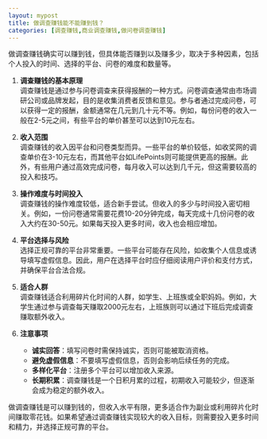 ```yaml
---
layout: mypost
title: 做调查赚钱能不能赚到钱？
categories: [调查赚钱,商业调查赚钱,做问卷调查赚钱]
---
```



做调查赚钱确实可以赚到钱，但具体能否赚到以及赚多少，取决于多种因素，包括个人投入的时间、选择的平台、问卷的难度和数量等。

1. **调查赚钱的基本原理**  
   调查赚钱是通过参与问卷调查来获得报酬的一种方式。问卷调查通常由市场调研公司或品牌发起，目的是收集消费者反馈和意见。参与者通过完成问卷，可以获得一定的报酬，金额通常在几元到几十元不等。例如，每份问卷的收入一般在2-5元之间，有些平台的单价甚至可以达到10元左右。

2. **收入范围**  
   调查赚钱的收入因平台和问卷类型而异。一些平台的单价较低，如收奖网的调查单价在3-10元左右，而其他平台如LifePoints则可能提供更高的报酬。此外，有些用户通过高效完成问卷，每月收入可以达到几千元，但这需要较高的投入和技巧。

3. **操作难度与时间投入**  
   调查赚钱的操作难度较低，适合新手尝试。但收入的多少与时间投入密切相关。例如，一份问卷通常需要花费10-20分钟完成，每天完成十几份问卷的收入大约在30-50元。如果每天投入更多时间，收入也会相应增加。

4. **平台选择与风险**  
   选择正规可靠的平台非常重要。一些平台可能存在风险，如收集个人信息或诱导填写虚假信息。因此，用户在选择平台时应仔细阅读用户评价和支付方式，并确保平台合法合规。

5. **适合人群**  
   调查赚钱适合利用碎片化时间的人群，如学生、上班族或全职妈妈。例如，大学生通过参与调查每天赚取2000元左右，上班族则可以通过下班后完成调查赚取额外收入。

6. **注意事项**  
   - **诚实回答**：填写问卷时需保持诚实，否则可能被取消资格。
   - **避免虚假信息**：不要填写虚假信息，否则会影响后续任务的完成。
   - **多样化平台**：注册多个平台可以增加收入来源。
   - **长期积累**：调查赚钱是一个日积月累的过程，初期收入可能较少，但逐渐会成为稳定的额外收入。

做调查赚钱是可以赚到钱的，但收入水平有限，更多适合作为副业或利用碎片化时间赚取零花钱。如果希望通过调查赚钱实现较大的收入目标，则需要投入更多时间和精力，并选择正规可靠的平台。




